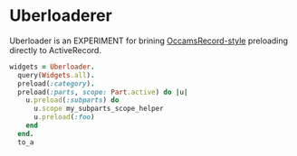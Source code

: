 # Uberloaderer

Uberloader is an EXPERIMENT for brining [OccamsRecord-style](https://github.com/jhollinger/occams-record/?tab=readme-ov-file#advanced-eager-loading) preloading directly to ActiveRecord.

```ruby
widgets = Uberloader.
  query(Widgets.all).
  preload(:category).
  preload(:parts, scope: Part.active) do |u|
    u.preload(:subparts) do
      u.scope my_subparts_scope_helper
      u.preload(:foo)
    end
  end.
  to_a
```
